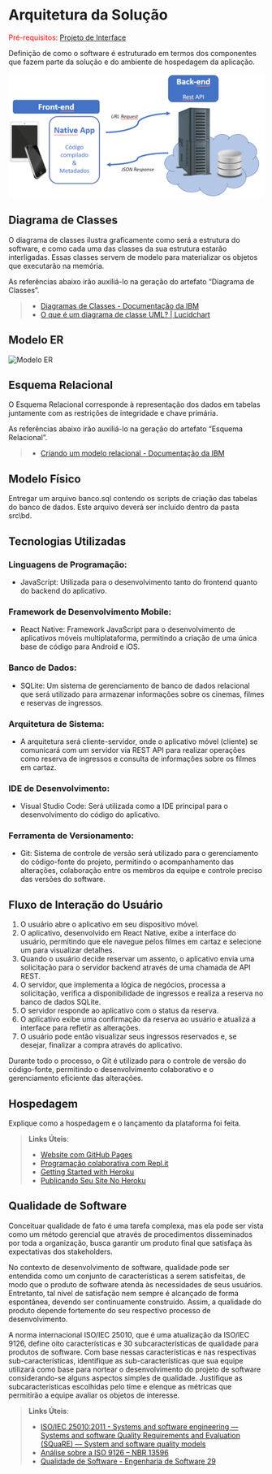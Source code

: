 # Arquitetura da Solução

<span style="color:red">Pré-requisitos: <a href="3-Projeto de Interface.md"> Projeto de Interface</a></span>

Definição de como o software é estruturado em termos dos componentes que fazem parte da solução e do ambiente de hospedagem da aplicação.

![Arquitetura da Solução](img/02-mob-arch.png)

## Diagrama de Classes

O diagrama de classes ilustra graficamente como será a estrutura do software, e como cada uma das classes da sua estrutura estarão interligadas. Essas classes servem de modelo para materializar os objetos que executarão na memória.

As referências abaixo irão auxiliá-lo na geração do artefato “Diagrama de Classes”.

> - [Diagramas de Classes - Documentação da IBM](https://www.ibm.com/docs/pt-br/rational-soft-arch/9.6.1?topic=diagrams-class)
> - [O que é um diagrama de classe UML? | Lucidchart](https://www.lucidchart.com/pages/pt/o-que-e-diagrama-de-classe-uml)

## Modelo ER

![Modelo ER](https://github.com/ICEI-PUC-Minas-PMV-ADS/pmv-ads-2024-1-e3-proj-mov-t1-cine-br/assets/129304075/39fed8d8-2181-4e29-9218-a182c9ae76af)


## Esquema Relacional

O Esquema Relacional corresponde à representação dos dados em tabelas juntamente com as restrições de integridade e chave primária.
 
As referências abaixo irão auxiliá-lo na geração do artefato “Esquema Relacional”.

> - [Criando um modelo relacional - Documentação da IBM](https://www.ibm.com/docs/pt-br/cognos-analytics/10.2.2?topic=designer-creating-relational-model)

## Modelo Físico

Entregar um arquivo banco.sql contendo os scripts de criação das tabelas do banco de dados. Este arquivo deverá ser incluído dentro da pasta src\bd.

## Tecnologias Utilizadas

### Linguagens de Programação:
- JavaScript: Utilizada para o desenvolvimento tanto do frontend quanto do backend do aplicativo.

### Framework de Desenvolvimento Mobile:
- React Native: Framework JavaScript para o desenvolvimento de aplicativos móveis multiplataforma, permitindo a criação de uma única base de código para Android e iOS.

### Banco de Dados:
- SQLite: Um sistema de gerenciamento de banco de dados relacional que será utilizado para armazenar informações sobre os cinemas, filmes e reservas de ingressos.

### Arquitetura de Sistema:
- A arquitetura será cliente-servidor, onde o aplicativo móvel (cliente) se comunicará com um servidor via REST API para realizar operações como reserva de ingressos e consulta de informações sobre os filmes em cartaz.

### IDE de Desenvolvimento:
- Visual Studio Code: Será utilizada como a IDE principal para o desenvolvimento do código do aplicativo.

### Ferramenta de Versionamento:
- Git: Sistema de controle de versão será utilizado para o gerenciamento do código-fonte do projeto, permitindo o acompanhamento das alterações, colaboração entre os membros da equipe e controle preciso das versões do software.

## Fluxo de Interação do Usuário

1. O usuário abre o aplicativo em seu dispositivo móvel.
2. O aplicativo, desenvolvido em React Native, exibe a interface do usuário, permitindo que ele navegue pelos filmes em cartaz e selecione um para visualizar detalhes.
3. Quando o usuário decide reservar um assento, o aplicativo envia uma solicitação para o servidor backend através de uma chamada de API REST.
4. O servidor, que implementa a lógica de negócios, processa a solicitação, verifica a disponibilidade de ingressos e realiza a reserva no banco de dados SQLite.
5. O servidor responde ao aplicativo com o status da reserva.
6. O aplicativo exibe uma confirmação da reserva ao usuário e atualiza a interface para refletir as alterações.
7. O usuário pode então visualizar seus ingressos reservados e, se desejar, finalizar a compra através do aplicativo.

Durante todo o processo, o Git é utilizado para o controle de versão do código-fonte, permitindo o desenvolvimento colaborativo e o gerenciamento eficiente das alterações.

## Hospedagem

Explique como a hospedagem e o lançamento da plataforma foi feita.

> **Links Úteis**:
>
> - [Website com GitHub Pages](https://pages.github.com/)
> - [Programação colaborativa com Repl.it](https://repl.it/)
> - [Getting Started with Heroku](https://devcenter.heroku.com/start)
> - [Publicando Seu Site No Heroku](http://pythonclub.com.br/publicando-seu-hello-world-no-heroku.html)

## Qualidade de Software

Conceituar qualidade de fato é uma tarefa complexa, mas ela pode ser vista como um método gerencial que através de procedimentos disseminados por toda a organização, busca garantir um produto final que satisfaça às expectativas dos stakeholders.

No contexto de desenvolvimento de software, qualidade pode ser entendida como um conjunto de características a serem satisfeitas, de modo que o produto de software atenda às necessidades de seus usuários. Entretanto, tal nível de satisfação nem sempre é alcançado de forma espontânea, devendo ser continuamente construído. Assim, a qualidade do produto depende fortemente do seu respectivo processo de desenvolvimento.

A norma internacional ISO/IEC 25010, que é uma atualização da ISO/IEC 9126, define oito características e 30 subcaracterísticas de qualidade para produtos de software.
Com base nessas características e nas respectivas sub-características, identifique as sub-características que sua equipe utilizará como base para nortear o desenvolvimento do projeto de software considerando-se alguns aspectos simples de qualidade. Justifique as subcaracterísticas escolhidas pelo time e elenque as métricas que permitirão a equipe avaliar os objetos de interesse.

> **Links Úteis**:
>
> - [ISO/IEC 25010:2011 - Systems and software engineering — Systems and software Quality Requirements and Evaluation (SQuaRE) — System and software quality models](https://www.iso.org/standard/35733.html/)
> - [Análise sobre a ISO 9126 – NBR 13596](https://www.tiespecialistas.com.br/analise-sobre-iso-9126-nbr-13596/)
> - [Qualidade de Software - Engenharia de Software 29](https://www.devmedia.com.br/qualidade-de-software-engenharia-de-software-29/18209/)
